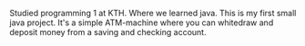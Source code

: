 Studied programming 1 at KTH. Where we learned java. 
This is my first small java project. It's a simple ATM-machine where you can whitedraw and deposit money from a saving and checking account.
